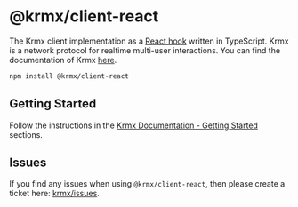 # @krmx/client-react
The Krmx client implementation as a [React hook](https://react.dev/learn/reusing-logic-with-custom-hooks) written in TypeScript. Krmx is a network protocol for realtime multi-user interactions. You can find the documentation of Krmx [here](https://simonkarman.github.io/krmx).

```bash
npm install @krmx/client-react
```

## Getting Started
Follow the instructions in the [Krmx Documentation - Getting Started](https://simonkarman.github.io/krmx/getting-started/demo) sections.

## Issues
If you find any issues when using `@krmx/client-react`, then please create a ticket here: [krmx/issues](https://github.com/simonkarman/krmx/issues).
